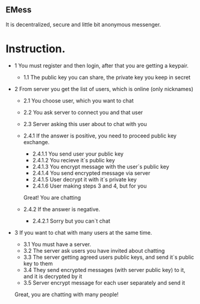 EMess
---

It is decentralized, secure and little bit anonymous messenger.

# Instruction.

  - 1 You must register and then login, after that you are getting a keypair.
    - 1.1 The public key you can share, the private key you keep in secret
  - 2 From server you get the list of users, which is online (only nicknames)
    - 2.1 You choose user, which you want to chat
    - 2.2 You ask server to connect you and that user
    - 2.3 Server asking this user about to chat with you
    - 2.4.1 If the answer is positive, you need to proceed public key exchange.
      - 2.4.1.1 You send user your public key
      - 2.4.1.2 You recieve it`s public key
      - 2.4.1.3 You encrypt message with the user`s public key
      - 2.4.1.4 You send encrypted message via server
      - 2.4.1.5 User decrypt it with it`s private key
      - 2.4.1.6 User making steps 3 and 4, but for you
        
      Great! You are chatting
    - 2.4.2 If the answer is negative.
      - 2.4.2.1 Sorry but you can`t chat
  - 3 If you want to chat with many users at the same time.
    - 3.1 You must have a server.
    - 3.2 The server ask users you have invited about chatting
    - 3.3 The server getting agreed users public keys, and send it`s public key to them
    - 3.4 They send encrypted messages (with server public key) to it, and it is decrypted by it
    - 3.5 Server encrypt message for each user separately and send it
      
    Great, you are chatting with many people!
